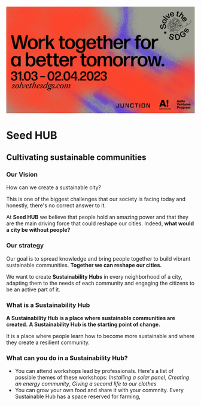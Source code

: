 ![ima](/img/img0.png)
# Seed HUB
## Cultivating sustainable communities

### Our Vision

How can we create a sustainable city?

This is one of the biggest challenges that our society is facing today and honestly, there's no correct answer to it.

At **Seed HUB** we believe that people hold an amazing power and that they are the main driving force that could reshape our cities. 
Indeed, **what would a city be without people?**

### Our strategy

Our goal is to spread knowledge and bring people together to build vibrant sustainable communities. 
**Together we can reshape our cities.**

We want to create **Sustainability Hubs** in every neighborhood of a city, adapting them to the needs of each community and engaging the citizens to be an active part of it.

### What is a Sustainability Hub

**A Sustainability Hub is a place where sustainable communities are created.** 
**A Sustainability Hub is the starting point of change.**

It is a place where people learn how to become more sustainable and where they create a resilient community.

### What can you do in a Sustainability Hub?
- You can attend workshops lead by professionals. 
Here's a list of possible themes of these workshops: *Installing a solar panel*, *Creating an energy community*, *Giving a second life to our clothes*
- You can grow your own food and share it with your commnity. Every Sustainable Hub has a space reserved for farming, 